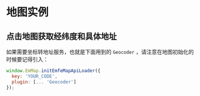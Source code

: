 # 地图实例

## 点击地图获取经纬度和具体地址

如果需要坐标转地址服务，也就是下面用到的 `Geocoder` ，请注意在地图初始化的时候要记得引入：

```javascript
window.EmMap.initEmfeMapApiLoader({
  key: 'YOUR_CODE',
  plugin: [... 'Geocoder']
});
```

<vuep template="#example"></vuep>

<script v-pre type="text/x-template" id="example">

  <template>
    <div class="emfe-page-container">
      <emfe-amap
        vid="amapDemo"  
        :center="center"
        :zoom="zoom"  
        class="emfe-demo"
        :events="events">
      </emfe-amap>
      <div class="toolbar">
        position: [{{ lng }}, {{ lat }}] address: {{ address }}
      </div>
    </div>
  </template>

  <style>
    .emfe-demo {
      height: 300px;
    }
  </style>

  <script>
    module.exports = {
      data: function() {
        let self = this;

        return {
          zoom: 12,
          center: [121.59996, 31.197646],
          address: '',
          events: {
            click(e) {
              let { lng, lat } = e.lnglat;
              self.lng = lng;
              self.lat = lat;

              // 这里通过高德 SDK 完成。
              var geocoder = new EmfeMap.Geocoder({
                radius: 1000,
                extensions: "all"
              });        
              geocoder.getAddress([lng ,lat], function(status, result) {
                if (status === 'complete' && result.info === 'OK') {
                  if (result && result.regeocode) {
                    self.address = result.regeocode.formattedAddress;
                    self.$nextTick();
                  }
                }
              });        
            }
          },
          lng: 0,
          lat: 0
        };
      }
    };
  </script>

</script>
